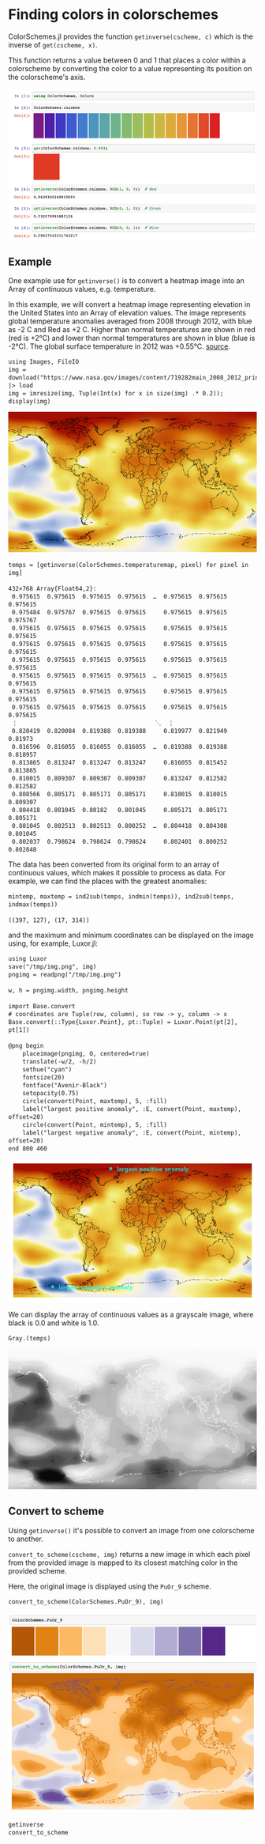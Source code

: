 # Finding colors in colorschemes

ColorSchemes.jl provides the function `getinverse(cscheme, c)` which is the inverse of `get(cscheme, x)`.

This function returns a value between 0 and 1 that places a color within a colorscheme by converting the color to a value representing its position on the colorscheme's axis.

!["get inverse"](assets/figures/getinverse.png)

## Example

One example use for `getinverse()` is to convert a heatmap image into an Array of continuous values, e.g. temperature.

In this example, we will convert a heatmap image representing elevation in the United States into an Array of elevation values. The image represents global temperature anomalies averaged from 2008 through 2012, with blue as -2 C and Red as +2 C. Higher than normal temperatures are shown in red (red is +2°C) and lower than normal temperatures are shown in blue (blue is -2°C). The global surface temperature in 2012 was +0.55°C. [source](https://svs.gsfc.nasa.gov/cgi-bin/details.cgi?aid=4030).

```
using Images, FileIO
img = download("https://www.nasa.gov/images/content/719282main_2008_2012_printdata.1462.jpg") |> load
img = imresize(img, Tuple(Int(x) for x in size(img) .* 0.2));
display(img)
```

!["heatmap 1"](assets/figures/heatmap1.png)

```
temps = [getinverse(ColorSchemes.temperaturemap, pixel) for pixel in img]

432×768 Array{Float64,2}:
 0.975615  0.975615  0.975615  0.975615  …  0.975615  0.975615  0.975615
 0.975484  0.975767  0.975615  0.975615     0.975615  0.975615  0.975767
 0.975615  0.975615  0.975615  0.975615     0.975615  0.975615  0.975615
 0.975615  0.975615  0.975615  0.975615     0.975615  0.975615  0.975615
 0.975615  0.975615  0.975615  0.975615     0.975615  0.975615  0.975615
 0.975615  0.975615  0.975615  0.975615  …  0.975615  0.975615  0.975615
 0.975615  0.975615  0.975615  0.975615     0.975615  0.975615  0.975615
 0.975615  0.975615  0.975615  0.975615     0.975615  0.975615  0.975615
 ⋮                                       ⋱  ⋮                           
 0.820419  0.820084  0.819388  0.819388     0.819977  0.821949  0.81973
 0.816596  0.816055  0.816055  0.816055  …  0.819388  0.819388  0.818957
 0.813865  0.813247  0.813247  0.813247     0.816055  0.815452  0.813865
 0.810015  0.809307  0.809307  0.809307     0.813247  0.812582  0.812582
 0.808566  0.805171  0.805171  0.805171     0.810015  0.810015  0.809307
 0.804418  0.801045  0.80182   0.801045     0.805171  0.805171  0.805171
 0.801045  0.802513  0.802513  0.800252  …  0.804418  0.804308  0.801045
 0.802037  0.798624  0.798624  0.798624     0.802401  0.800252  0.802848
```

The data has been converted from its original form to an array of continuous values, which makes it possible to process as data. For example, we can find the places with the greatest anomalies:

```
mintemp, maxtemp = ind2sub(temps, indmin(temps)), ind2sub(temps, indmax(temps))

((397, 127), (17, 314))
```

and the maximum and minimum coordinates can be displayed on the image using, for example, Luxor.jl:

```
using Luxor
save("/tmp/img.png", img)
pngimg = readpng("/tmp/img.png")

w, h = pngimg.width, pngimg.height

import Base.convert
# coordinates are Tuple(row, column), so row -> y, column -> x
Base.convert(::Type{Luxor.Point}, pt::Tuple) = Luxor.Point(pt[2], pt[1])

@png begin
    placeimage(pngimg, O, centered=true)
    translate(-w/2, -h/2)
    sethue("cyan")
    fontsize(20)
    fontface("Avenir-Black")
    setopacity(0.75)
    circle(convert(Point, maxtemp), 5, :fill)
    label("largest positive anomaly", :E, convert(Point, maxtemp), offset=20)
    circle(convert(Point, mintemp), 5, :fill)
    label("largest negative anomaly", :E, convert(Point, mintemp), offset=20)
end 800 460
```

!["heatmap min and max"](assets/figures/heatmap4.png)

We can display the array of continuous values as a grayscale image, where black is 0.0 and white is 1.0.

```
Gray.(temps)
```

!["heatmap 2 grey"](assets/figures/heatmap2.png)

## Convert to scheme

Using `getinverse()` it's possible to convert an image from one colorscheme to another.

`convert_to_scheme(cscheme, img)` returns a new image in which each pixel from the provided image is mapped to its closest matching color in the provided scheme.

Here, the original image is displayed using the `PuOr_9` scheme.

```
convert_to_scheme(ColorSchemes.PuOr_9), img)
```

!["heatmap 2 grey"](assets/figures/heatmap3.png)

```@docs
getinverse
convert_to_scheme
```
